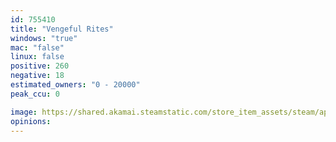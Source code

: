 ```yaml
---
id: 755410
title: "Vengeful Rites"
windows: "true"
mac: "false"
linux: false
positive: 260
negative: 18
estimated_owners: "0 - 20000"
peak_ccu: 0

image: https://shared.akamai.steamstatic.com/store_item_assets/steam/apps/755410/header.jpg?t=1726543382
opinions:
---
```

